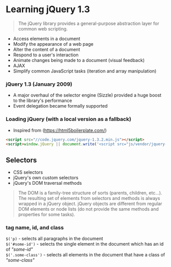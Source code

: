 # Learning jQuery 1.3

> The jQuery library provides a general-purpose abstraction layer for common web scripting.

- Access elements in a document
- Modify the appearance of a web page
- Alter the content of a document
- Respond to a user's interaction
- Animate changes being made to a document (visual feedback)
- AJAX
- Simplify common JavaScript tasks (iteration and array manipulation)

### jQuery 1.3 (January 2009) 
- A major overhaul of the selector engine (Sizzle) provided a huge boost to the library's performance
- Event delegation became formally supported

### Loading jQuery (with a local version as a fallback)
- Inspired from (https://html5boilerplate.com/)
``` html
<script src="//code.jquery.com/jquery-1.3.2.min.js"></script>
<script>window.jQuery || document.write('<script src="js/vendor/jquery-1.3.2.min.js"><\/script>')</script>

```

## Selectors

- CSS selectors
- jQuery's own custom selectors
- jQuery's DOM traversal methods

> The DOM is a family-tree structure of sorts (parents, children, etc...). 
The resulting set of elements from selectors and methods is always wrapped in a jQuery object. 
jQuery objects are different from regular DOM elements or node lists (do not provide the same methods and properties for some tasks).

### tag name, id, and class
`$('p)` - selects all paragraphs in the document   
`$('#some-id')` - selects the single element in the document which has an id of _"some-id"_   
`$('.some-class')` - selects all elements in the document that have a class of _"some-class"_   


